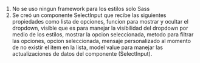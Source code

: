 1. No se uso ningun framework para los estilos solo Sass
2. Se creó un componente SelectInput que recibe las siguientes propiedades como lista de opciones, funcion para mostrar y ocultar el dropdown, visible que 
es para manejar la visibilidad del dropdown por medio de los estilos, mostrar la opcion seleccionada, metodo para filtrar las opciones, 
opcion seleccionada, mensaje personalizado al momento de no existir el item en la lista, model value para 
manejar las actualizaciones de datos del componente (SelectInput).
